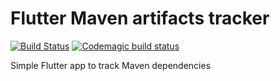 # Flutter Maven artifacts tracker
[![Build Status](https://app.bitrise.io/app/5adde1b25da170eb/status.svg?token=TISLyotUJ6cnJjG9o_NDeA&branch=master)](https://app.bitrise.io/app/5adde1b25da170eb) [![Codemagic build status](https://api.codemagic.io/apps/5c57073eb71f460016ef35b5/5c57073eb71f460016ef35b4/status_badge.svg)](https://codemagic.io/apps/5c57073eb71f460016ef35b5/5c57073eb71f460016ef35b4/latest_build)

Simple Flutter app to track Maven dependencies
